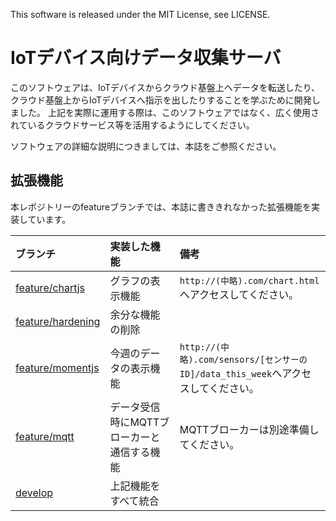 This software is released under the MIT License, see LICENSE.

# IoTデバイス向けデータ収集サーバ

このソフトウェアは、IoTデバイスからクラウド基盤上へデータを転送したり、クラウド基盤上からIoTデバイスへ指示を出したりすることを学ぶために開発しました。
上記を実際に運用する際は、このソフトウェアではなく、広く使用されているクラウドサービス等を活用するようにしてください。

ソフトウェアの詳細な説明につきましては、本誌をご参照ください。

## 拡張機能

本レポジトリーのfeatureブランチでは、本誌に書ききれなかった拡張機能を実装しています。

|ブランチ|実装した機能|備考|
|:-|:-|:-|
|[feature/chartjs](/gaki74/interface_iot_manager/tree/feature/chartjs)|グラフの表示機能|`http://(中略).com/chart.html`へアクセスしてください。|
|[feature/hardening](/gaki74/interface_iot_manager/tree/feature/hardening)|余分な機能の削除||
|[feature/momentjs](/gaki74/interface_iot_manager/tree/feature/momentjs)|今週のデータの表示機能|`http://(中略).com/sensors/[センサーのID]/data_this_week`へアクセスしてください。|
|[feature/mqtt](/gaki74/interface_iot_manager/tree/feature/mqtt)|データ受信時にMQTTブローカーと通信する機能|MQTTブローカーは別途準備してください。|
|[develop](/gaki74/interface_iot_manager/tree/develop)|上記機能をすべて統合||
